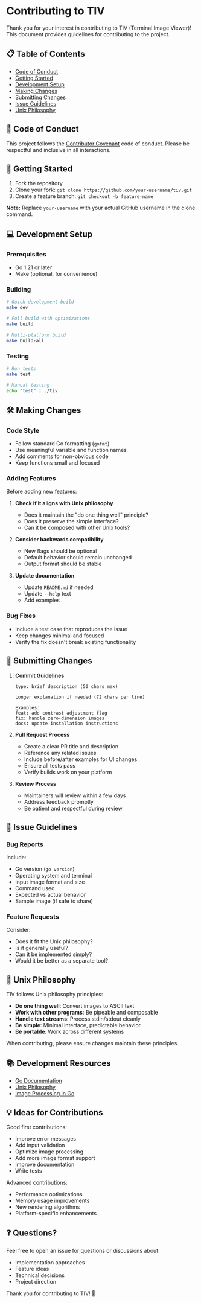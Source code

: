 # Contributing to TIV

Thank you for your interest in contributing to TIV (Terminal Image Viewer)! This document provides guidelines for contributing to the project.

## 📋 Table of Contents

- [Code of Conduct](#code-of-conduct)
- [Getting Started](#getting-started)
- [Development Setup](#development-setup)
- [Making Changes](#making-changes)
- [Submitting Changes](#submitting-changes)
- [Issue Guidelines](#issue-guidelines)
- [Unix Philosophy](#unix-philosophy)

## 🤝 Code of Conduct

This project follows the [Contributor Covenant](https://www.contributor-covenant.org/) code of conduct. Please be respectful and inclusive in all interactions.

## 🚀 Getting Started

1. Fork the repository
2. Clone your fork: `git clone https://github.com/your-username/tiv.git`
3. Create a feature branch: `git checkout -b feature-name`

**Note:** Replace `your-username` with your actual GitHub username in the clone command.

## 💻 Development Setup

### Prerequisites
- Go 1.21 or later
- Make (optional, for convenience)

### Building
```bash
# Quick development build
make dev

# Full build with optimizations
make build

# Multi-platform build
make build-all
```

### Testing
```bash
# Run tests
make test

# Manual testing
echo "test" | ./tiv
```

## 🛠️ Making Changes

### Code Style
- Follow standard Go formatting (`gofmt`)
- Use meaningful variable and function names
- Add comments for non-obvious code
- Keep functions small and focused

### Adding Features
Before adding new features:

1. **Check if it aligns with Unix philosophy**
   - Does it maintain the "do one thing well" principle?
   - Does it preserve the simple interface?
   - Can it be composed with other Unix tools?

2. **Consider backwards compatibility**
   - New flags should be optional
   - Default behavior should remain unchanged
   - Output format should be stable

3. **Update documentation**
   - Update `README.md` if needed
   - Update `--help` text
   - Add examples

### Bug Fixes
- Include a test case that reproduces the issue
- Keep changes minimal and focused
- Verify the fix doesn't break existing functionality

## 📝 Submitting Changes

1. **Commit Guidelines**
   ```
   type: brief description (50 chars max)
   
   Longer explanation if needed (72 chars per line)
   
   Examples:
   feat: add contrast adjustment flag
   fix: handle zero-dimension images
   docs: update installation instructions
   ```

2. **Pull Request Process**
   - Create a clear PR title and description
   - Reference any related issues
   - Include before/after examples for UI changes
   - Ensure all tests pass
   - Verify builds work on your platform

3. **Review Process**
   - Maintainers will review within a few days
   - Address feedback promptly
   - Be patient and respectful during review

## 🐛 Issue Guidelines

### Bug Reports
Include:
- Go version (`go version`)
- Operating system and terminal
- Input image format and size
- Command used
- Expected vs actual behavior
- Sample image (if safe to share)

### Feature Requests
Consider:
- Does it fit the Unix philosophy?
- Is it generally useful?
- Can it be implemented simply?
- Would it be better as a separate tool?

## 🐧 Unix Philosophy

TIV follows Unix philosophy principles:

- **Do one thing well**: Convert images to ASCII text
- **Work with other programs**: Be pipeable and composable
- **Handle text streams**: Process stdin/stdout cleanly
- **Be simple**: Minimal interface, predictable behavior
- **Be portable**: Work across different systems

When contributing, please ensure changes maintain these principles.

## 📚 Development Resources

- [Go Documentation](https://golang.org/doc/)
- [Unix Philosophy](https://en.wikipedia.org/wiki/Unix_philosophy)
- [Image Processing in Go](https://golang.org/pkg/image/)

## 💡 Ideas for Contributions

Good first contributions:
- Improve error messages
- Add input validation
- Optimize image processing
- Add more image format support
- Improve documentation
- Write tests

Advanced contributions:
- Performance optimizations
- Memory usage improvements
- New rendering algorithms
- Platform-specific enhancements

## ❓ Questions?

Feel free to open an issue for questions or discussions about:
- Implementation approaches
- Feature ideas
- Technical decisions
- Project direction

Thank you for contributing to TIV! 🎨 